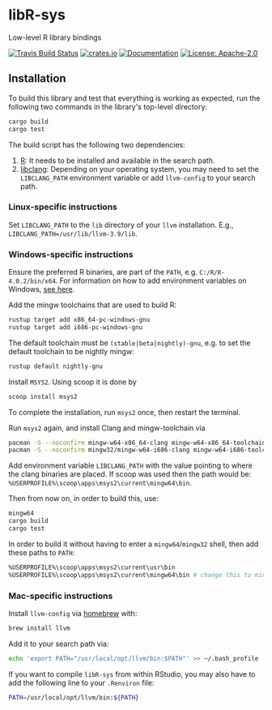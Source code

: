# libR-sys

Low-level R library bindings

[![Travis Build Status](https://api.travis-ci.org/extendr/libR-sys.svg?branch=master)](https://travis-ci.org/extendr/libR-sys)
[![crates.io](http://meritbadge.herokuapp.com/libR-sys)](#Download)
[![Documentation](https://docs.rs/libR-sys/badge.svg)](#Documentation)
[![License: Apache-2.0](https://img.shields.io/crates/l/rustr.svg)](#License)

## Installation

To build this library and test that everything is working as expected, run the following two commands in the library's top-level directory:

```bash
cargo build
cargo test
```

The build script has the following two dependencies:

1. [R](https://cran.r-project.org/): It needs to be installed and available in the search path.
2. [libclang](https://clang.llvm.org/docs/Tooling.html): Depending on your operating system, you may need to set the `LIBCLANG_PATH` environment variable or add `llvm-config` to your search path.

### Linux-specific instructions

Set `LIBCLANG_PATH` to the `lib` directory of your `llvm` installation. E.g.,
`LIBCLANG_PATH=/usr/lib/llvm-3.9/lib`.

### Windows-specific instructions

Ensure the preferred R binaries, are part of the `PATH`, e.g. `C:/R/R-4.0.2/bin/x64`.
For information on how to add environment variables on Windows, [see here](https://docs.microsoft.com/en-us/powershell/module/microsoft.powershell.core/about/about_environment_variables?view=powershell-7.1#saving-changes-to-environment-variables).

Add the mingw toolchains that are used to build R:

```bash
rustup target add x86_64-pc-windows-gnu
rustup target add i686-pc-windows-gnu
```

The default toolchain must be `(stable|beta|nightly)-gnu`, e.g. to set the default
toolchain to be nightly mingw:

```bash
rustup default nightly-gnu
```

Install `MSYS2`. Using scoop it is done by

```bash
scoop install msys2
```

To complete the installation, run `msys2` once, then restart the terminal.

Run `msys2` again, and install Clang and mingw-toolchain via

```bash
pacman -S --noconfirm mingw-w64-x86_64-clang mingw-w64-x86_64-toolchain
pacman -S --noconfirm mingw32/mingw-w64-i686-clang mingw-w64-i686-toolchain
```

Add environment variable `LIBCLANG_PATH` with the value pointing to where the
clang binaries are placed. If scoop was used then the path would be:
`%USERPROFILE%\scoop\apps\msys2\current\mingw64\bin`.

Then from now on, in order to build this, use:

```bash
mingw64
cargo build
cargo test
```

In order to build it without having to enter a `mingw64`/`mingw32` shell, then add these
paths to `PATH`:

```bash
%USERPROFILE%\scoop\apps\msys2\current\usr\bin
%USERPROFILE%\scoop\apps\msys2\current\mingw64\bin # change this to mingw32
```

### Mac-specific instructions

Install `llvm-config` via [homebrew](https://brew.sh/) with:

```bash
brew install llvm
```

Add it to your search path via:

```bash
echo 'export PATH="/usr/local/opt/llvm/bin:$PATH"' >> ~/.bash_profile
```

If you want to compile `libR-sys` from within RStudio, you may also have to add the following line to your `.Renviron` file:

```bash
PATH=/usr/local/opt/llvm/bin:${PATH}
```
